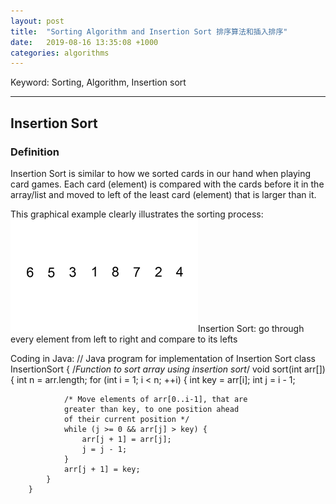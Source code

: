 ```yaml
---
layout: post
title:  "Sorting Algorithm and Insertion Sort 排序算法和插入排序"
date:   2019-08-16 13:35:08 +1000
categories: algorithms
---
```


Keyword: Sorting, Algorithm, Insertion sort
* * *
<h2 id="title">Insertion Sort</h2>
<h3 id="definition">Definition</h3>

Insertion Sort is similar to how we sorted cards in our hand when playing card games. Each card (element) is compared with the cards before it in the array/list and moved to left of the least card (element) that is larger than it. 

This graphical example clearly illustrates the sorting process:
![Oops, Image is missing](/assets/Insertion-sort-example-300px.gif)Insertion Sort: go through every element from left to right and compare to its lefts

Coding in Java:
    // Java program for implementation of Insertion Sort 
    class InsertionSort { 
        /*Function to sort array using insertion sort*/
        void sort(int arr[]) 
        { 
            int n = arr.length; 
            for (int i = 1; i < n; ++i) { 
                int key = arr[i]; 
                int j = i - 1; 
    
                /* Move elements of arr[0..i-1], that are 
                greater than key, to one position ahead 
                of their current position */
                while (j >= 0 && arr[j] > key) { 
                    arr[j + 1] = arr[j]; 
                    j = j - 1; 
                } 
                arr[j + 1] = key; 
            } 
        } 